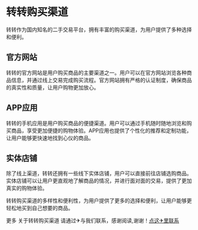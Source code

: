 # 转转购买渠道

转转作为国内知名的二手交易平台，拥有丰富的购买渠道，为用户提供了多种选择和便利。

## 官方网站

转转的官方网站是用户购买商品的主要渠道之一。用户可以在官方网站浏览各种商品信息，并通过线上交易完成购买流程。官方网站拥有严格的认证制度，确保商品的真实性和质量，让用户购物更加放心。

## APP应用

转转的手机应用是用户购买商品的便捷渠道。用户可以通过手机随时随地浏览和购买商品，享受更加便捷的购物体验。APP应用也提供了个性化的推荐和定制功能，让用户能够更快速地找到心仪的商品。

## 实体店铺

除了线上渠道，转转还拥有一些线下实体店铺，用户可以直接前往店铺选购商品。实体店铺可以让用户更直观地了解商品的情况，并进行面对面的交易，提供了更加真实的购物体验。

转转购买渠道的多样性和便利性，为用户提供了更多的选择和便利，让用户能够更轻松地买到自己想要的商品。

更多 关于转转购买渠道 请通过✈与我们联系，感谢阅读,谢谢！[点这✈里联系](https://acc.k02.cc)